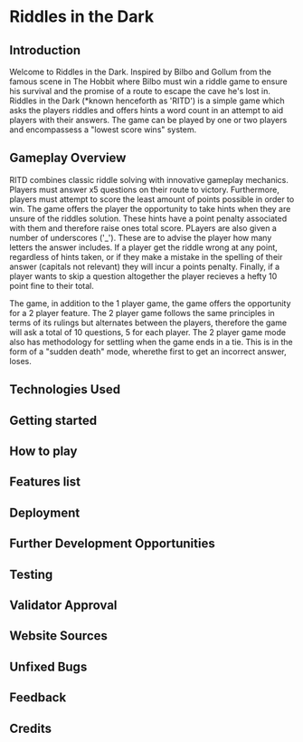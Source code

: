 # Riddles in the Dark

## Introduction
Welcome to Riddles in the Dark.  Inspired by Bilbo and Gollum from the famous scene in The Hobbit where Bilbo must win a riddle game to ensure his survival and the promise of a route to escape the cave he's lost in.  Riddles in the Dark (*known henceforth as 'RITD') is a simple game which asks the players riddles and offers hints a word count in an attempt to aid players with their answers.  The game can be played by one or two players and encompassess a "lowest score wins" system. 

## Gameplay Overview
RITD combines classic riddle solving with innovative gameplay mechanics.  Players must answer x5 questions on their route to victory.  Furthermore, players must attempt to score the least amount of points possible in order to win.  The game offers the player the opportunity to take hints when they are unsure of the riddles solution.  These hints have a point penalty associated with them and therefore raise ones total score.  PLayers are also given a number of underscores ('_').  These are to advise the player how many letters the answer includes.  If a player get the riddle wrong at any point, regardless of hints taken, or if they make a mistake in the spelling of their answer (capitals not relevant) they will incur a points penalty.  Finally, if a player wants to skip a question altogether the player recieves a hefty 10 point fine to their total. 

The game, in addition to the 1 player game, the game offers the opportunity for a 2 player feature.  The 2 player game follows the same principles in terms of its rulings but alternates between the players, therefore the game will ask a total of 10 questions, 5 for each player. The 2 player game mode also has methodology for settling when the game ends in a tie.  This is in the form of a "sudden death" mode, wherethe first to get an incorrect answer, loses. 

## Technologies Used

## Getting started

## How to play

## Features list

## Deployment

## Further Development Opportunities

## Testing 

## Validator Approval

## Website Sources 

## Unfixed Bugs

## Feedback

## Credits

